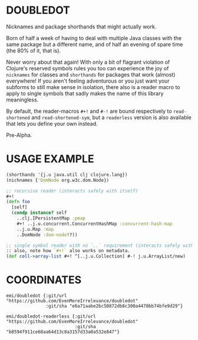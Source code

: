 # DOUBLEDOT

Nicknames and package shorthands that might actually work.

Born of half a week of having to deal with multiple Java classes with the same package but a different name, and of half an evening of spare time (the 80% of it, that is).

Never worry about that again! With only a bit of flagrant violation of Clojure's reserved symbols rules you too can experience the joy of `nicknames` for classes and `shorthands` for packages that work (almost) everywhere! If you aren't feeling adventurous or you just want your subforms to still make sense in isolation, there also is a reader macro to apply to single symbols that sadly makes the name of this library meaningless.

By default, the reader-macros `#+!` and `#-!` are bound respectively to `read-shortened` and `read-shortened-sym`,
but a `readerless` version is also available that lets you define your own instead.

Pre-Alpha.

# USAGE EXAMPLE

```clojure
(shorthands '{j.u java.util clj clojure.lang})
(nichnames {'DomNode org.w3c.dom.Node})

;; recursive reader (interacts safely with itself)
#+!
(defn foo
  [self]
  (condp instance? self
    ..clj.IPersistentMap :pmap
    #+! ..j.u.concurrent.ConcurrentHashMap :concurrent-hash-map
    ..j.u.Map :map
    ..DomNode :dom-node!?))

;; single symbol reader with no `..` requirement (interacts safely with recursive reader)
:: also, note how `#+!` also works on metadata.
(def coll->array-list #+! ^[..j.u.Collection] #-! j.u.ArrayList/new)
```

# COORDINATES

```
emi/doubledot {:git/url "https://github.com/EvenMoreIrrelevance/doubledot"
               :git/sha "e6a71aabe2bc50872db8c300a4470bb74bfe9d29"}

emi/doubledot-readerless {:git/url "https://github.com/EvenMoreIrrelevance/doubledot"
                          :git/sha "b8594f911ce68aa64d13c8a3157d33a0a532e847"}
```
